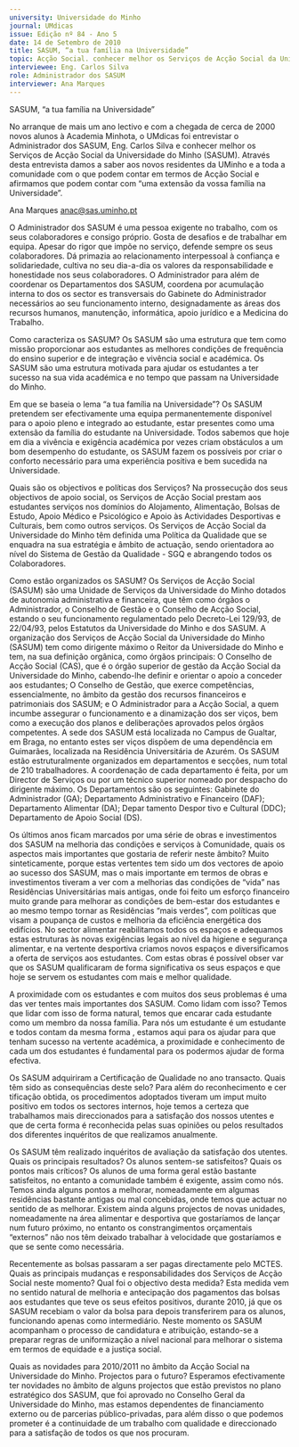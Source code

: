 ```yaml
---
university: Universidade do Minho
journal: UMdicas
issue: Edição nº 84 - Ano 5
date: 14 de Setembro de 2010
title: SASUM, “a tua família na Universidade”
topic: Acção Social. conhecer melhor os Serviços de Acção Social da Universidade do Minho (SASUM) 
interviewee: Eng. Carlos Silva
role: Administrador dos SASUM
interviewer: Ana Marques
---
```




SASUM, “a tua família na Universidade”


No arranque de mais um ano lectivo e com a chegada de cerca de
2000 novos alunos à Academia Minhota, o UMdicas foi entrevistar
o Administrador dos SASUM, Eng. Carlos Silva e conhecer melhor
os Serviços de Acção Social da Universidade do Minho (SASUM). Através
desta entrevista damos a saber aos novos residentes da UMinho e a toda a
comunidade com o que podem contar em termos de Acção Social e
afirmamos que podem contar com “uma extensão da vossa família na
Universidade”.


Ana Marques
anac@sas.uminho.pt


O Administrador dos SASUM é uma
pessoa exigente no trabalho, com
os seus colaboradores e consigo
próprio. Gosta de desafios e de
trabalhar em equipa. Apesar do
rigor que impõe no serviço,
defende sempre os seus
colaboradores. Dá primazia ao
relacionamento interpessoal à
confiança e solidariedade, cultiva
no seu dia-a-dia os valores da
responsabilidade e honestidade
nos seus colaboradores.
O Administrador para além de
coordenar os Departamentos dos
SASUM, coordena por acumulação
interna to dos os sector es
transversais do Gabinete do
Administrador necessários ao seu
funcionamento interno,
designadamente as áreas dos
recursos humanos, manutenção,
informática, apoio jurídico e a
Medicina do Trabalho.


Como caracteriza os SASUM?
Os SASUM são uma estrutura que
tem como missão proporcionar
aos estudantes as melhores
condições de frequência do ensino
superior e de integração e vivência
social e académica. Os SASUM são
uma estrutura motivada para
ajudar os estudantes a ter sucesso
na sua vida académica e no tempo
que passam na Universidade do
Minho.


Em que se baseia o lema “a tua
família na Universidade”?
Os SASUM pretendem ser
efectivamente uma equipa
permanentemente disponível para
o apoio pleno e integrado ao
estudante, estar presentes como
uma extensão da família do
estudante na Universidade. Todos
sabemos que hoje em dia a
vivência e exigência académica
por vezes criam obstáculos a um
bom desempenho do estudante,
os SASUM fazem os possíveis por
criar o conforto necessário para
uma experiência positiva e bem
sucedida na Universidade.


Quais são os objectivos e
políticas dos Serviços?
Na prossecução dos seus
objectivos de apoio social, os
Serviços de Acção Social prestam
aos estudantes serviços nos
domínios do Alojamento,
Alimentação, Bolsas de Estudo,
Apoio Médico e Psicológico e Apoio
às Actividades Desportivas e
Culturais, bem como outros
serviços.
Os Serviços de Acção Social da
Universidade do Minho têm
definida uma Política da Qualidade
que se enquadra na sua estratégia
e âmbito de actuação, sendo
orientadora ao nível do Sistema de
Gestão da Qualidade - SGQ e
abrangendo todos os
Colaboradores.


Como estão organizados os
SASUM?
Os Serviços de Acção Social
(SASUM) são uma Unidade de
Serviços da Universidade do Minho
dotados de autonomia
administrativa e financeira, que
têm como órgãos o Administrador,
o Conselho de Gestão e o Conselho
de Acção Social, estando o seu
funcionamento regulamentado
pelo Decreto-Lei 129/93, de
22/04/93, pelos Estatutos da
Universidade do Minho e dos
SASUM.
A organização dos Serviços de
Acção Social da Universidade do
Minho (SASUM) tem como
dirigente máximo o Reitor da
Universidade do Minho e tem, na
sua definição orgânica, como
órgãos principais:
O Conselho de Acção Social (CAS),
que é o órgão superior de gestão
da Acção Social da Universidade do
Minho, cabendo-lhe definir e
orientar o apoio a conceder aos
estudantes;
O Conselho de Gestão, que exerce
competências, essencialmente,
no âmbito da gestão dos recursos
financeiros e patrimoniais dos
SASUM; e
O Administrador para a Acção
Social, a quem incumbe assegurar
o funcionamento e a dinamização
dos ser viços, bem como a
execução dos planos e
deliberações aprovados pelos
órgãos competentes.
A sede dos SASUM está localizada
no Campus de Gualtar, em Braga,
no entanto estes ser viços
dispõem de uma dependência em
Guimarães, localizada na
Residência Universitária de
Azurém.
Os SASUM estão estruturalmente
organizados em departamentos e
secções, num total de 210
trabalhadores. A coordenação de
cada departamento é feita, por um
Director de Serviços ou por um
técnico superior nomeado por
despacho do dirigente máximo.
Os Departamentos são os
seguintes:
Gabinete do Administrador (GA);
Departamento Administrativo e
Financeiro (DAF);
Departamento Alimentar (DA);
Depar tamento Despor tivo e
Cultural (DDC);
Departamento de Apoio Social
(DS).


Os últimos anos ficam marcados
por uma série de obras e
investimentos dos SASUM na
melhoria das condições e
serviços à Comunidade, quais os
aspectos mais importantes que
gostaria de referir neste âmbito?
Muito sinteticamente, porque
estas vertentes tem sido um dos
vectores de apoio ao sucesso dos
SASUM,
mas o mais importante
em termos de obras e
investimentos tiveram a
ver com a melhorias das
condições de “vida” nas
Residências
Universitárias mais
antigas, onde foi feito
um esforço financeiro
muito grande para
melhorar as condições
de bem-estar dos
estudantes e ao mesmo
tempo tornar as
Residências “mais
verdes”,
com políticas que visam a
poupança de custos e melhoria da
eficiência energética dos edifícios.
No sector alimentar reabilitamos
todos os espaços e adequamos
estas estruturas às novas
exigências legais ao nível da
higiene e segurança alimentar, e
na vertente desportiva criamos
novos espaços e diversificamos a
oferta de serviços aos estudantes.
Com estas obras é possível
obser var que os SASUM
qualificaram de forma
significativa os seus espaços e
que hoje se servem os estudantes
com mais e melhor qualidade.


A proximidade com os estudantes
e com muitos dos seus problemas
é uma das ver tentes mais
importantes dos SASUM. Como
lidam com isso?
Temos que lidar com isso de forma
natural, temos que encarar cada
estudante como um membro da
nossa família. Para nós um
estudante é um estudante e todos
contam da mesma forma ,
estamos aqui para os ajudar para
que tenham sucesso na vertente
académica,
a proximidade e
conhecimento de cada
um dos estudantes é
fundamental para os
podermos ajudar de
forma efectiva.


Os SASUM adquiriram a
Certificação de Qualidade no ano
transacto. Quais têm sido as
consequências deste selo?
Para além do reconhecimento e
cer tificação obtida, os
procedimentos adoptados tiveram
um imput muito positivo em todos
os sectores internos, hoje temos a
certeza que trabalhamos mais
direccionados para a satisfação
dos nossos utentes e que de certa
forma é reconhecida pelas suas
opiniões ou pelos resultados dos
diferentes inquéritos de que
realizamos anualmente.


Os SASUM têm realizado
inquéritos de avaliação da
satisfação dos utentes. Quais os
principais resultados? Os alunos
sentem-se satisfeitos? Quais os
pontos mais críticos?
Os alunos de uma forma geral
estão bastante satisfeitos, no
entanto a comunidade também é
exigente, assim como nós. Temos
ainda alguns pontos a melhorar,
nomeadamente em algumas
residências bastante antigas ou
mal concebidas, onde temos que
actuar no sentido de as melhorar.
Existem ainda alguns
projectos de novas
unidades,
nomeadamente na área
alimentar e desportiva
que gostaríamos de
lançar num futuro
próximo, no entanto os
constrangimentos
orçamentais “externos”
não nos têm deixado
trabalhar à velocidade
que gostaríamos e que
se sente como
necessária.


Recentemente as bolsas
passaram a ser pagas
directamente pelo MCTES. Quais
as principais mudanças e
responsabilidades dos Serviços
de Acção Social neste momento?
Qual foi o objectivo desta
medida?
Esta medida vem no sentido
natural de melhoria e antecipação
dos pagamentos das bolsas aos
estudantes que teve os seus
efeitos positivos, durante 2010, já
que os SASUM recebiam o valor da
bolsa para depois transferirem
para os alunos, funcionando
apenas como intermediário. Neste
momento os SASUM acompanham
o processo de candidatura e
atribuição, estando-se a preparar
regras de uniformização a nível
nacional para melhorar o sistema
em termos de equidade e a justiça
social.


Quais as novidades para
2010/2011 no âmbito da Acção
Social na Universidade do Minho.
Projectos para o futuro?
Esperamos efectivamente ter
novidades no âmbito de alguns
projectos que estão previstos no
plano estratégico dos SASUM, que
foi aprovado no Conselho Geral da
Universidade do Minho, mas
estamos dependentes de
financiamento externo ou de
parcerias público-privadas, para
além disso o que podemos
prometer é a continuidade de um
trabalho com qualidade e
direccionado para a satisfação de
todos os que nos procuram.